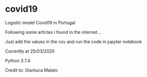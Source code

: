 # covid19
Logistic model Covid19 in Portugal

Following some articles i found in the internet...

Just add the values in the csv and run the code in jupyter notebook

Currently at 25/03/2020

Python 3.7.4

Credit to: Gianluca Malato

